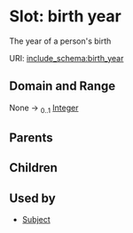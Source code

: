 
# Slot: birth year


The year of a person's birth

URI: [include_schema:birth_year](https://w3id.org/mixs/include_schema/birth_year)


## Domain and Range

None &#8594;  <sub>0..1</sub> [Integer](types/Integer.md)

## Parents


## Children


## Used by

 * [Subject](Subject.md)
